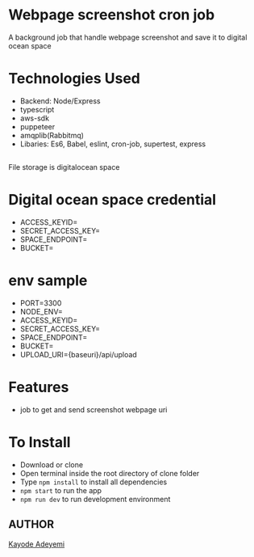 # Webpage screenshot cron job

A background job that handle webpage screenshot and save it to digital ocean space

# Technologies Used

- Backend: Node/Express
- typescript
- aws-sdk
- puppeteer
- amqplib(Rabbitmq)
- Libaries: Es6, Babel, eslint, cron-job, supertest, express

##

File storage is digitalocean space

# Digital ocean space credential

- ACCESS_KEYID=
- SECRET_ACCESS_KEY=
- SPACE_ENDPOINT=
- BUCKET=

# env sample

- PORT=3300
- NODE_ENV=
- ACCESS_KEYID=
- SECRET_ACCESS_KEY=
- SPACE_ENDPOINT=
- BUCKET=
- UPLOAD_URI={baseuri}/api/upload

# Features

- job to get and send screenshot webpage uri

# To Install

- Download or clone
- Open terminal inside the root directory of clone folder
- Type `npm install` to install all dependencies
- `npm start` to run the app
- `npm run dev` to run development environment

## AUTHOR

[Kayode Adeyemi](https://github.com/karosi12)
